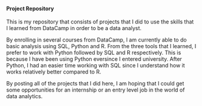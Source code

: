 #### Project Repository

This is my repository that consists of projects that I did to use the skills that I learned from DataCamp in order to be a data analyst.

By enrolling in several courses from DataCamp, I am currently able to do basic analysis using SQL, Python and R. From the three tools that I learned, I prefer to work with Python followed by SQL and R respectively. This is because I have been using Python eversince I entered university. After Python, I had an easier time working with SQL since I understand how it works relatively better compared to R.

By posting all of the projects that I did here, I am hoping that I could get some opportunities for an internship or an entry level job in the world of data analytics.
